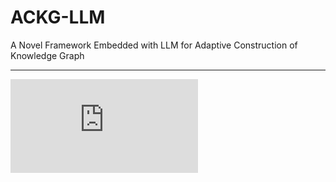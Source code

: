 # ACKG-LLM
A Novel Framework Embedded with LLM for Adaptive Construction of Knowledge Graph

******************************
![Image](https://github.com/KustTeamWQW/ACKG-LLM/blob/cec00e15dcbc037d981c9e0d936772e0739bc442/Framework.pdf)
